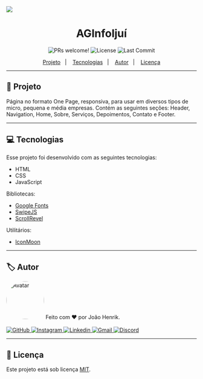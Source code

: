 <img src="https://user-images.githubusercontent.com/84729916/175135651-c68d6095-efff-4498-bfed-6bca9d95053c.png">

<h1 align="center">
  AGInfoIjuí
</h1>

<p align="center">
  <img src="https://img.shields.io/static/v1?label=PRs&message=welcome&color=49AA26&labelColor=000000" alt="PRs welcome!">
  <img src="https://img.shields.io/badge/license-MIT-blue" alt="License">
  <img src="https://img.shields.io/github/last-commit/joaohenrik03/aginfoijui" alt="Last Commit">
</p>

<p align="center">
  <a href="#rocket-projeto">Projeto</a>&nbsp;&nbsp;&nbsp;|&nbsp;&nbsp;&nbsp;
  <a href="#computer-tecnologias">Tecnologias</a>&nbsp;&nbsp;&nbsp;|&nbsp;&nbsp;&nbsp;
  <a href="#label-autor">Autor</a>&nbsp;&nbsp;&nbsp;|&nbsp;&nbsp;&nbsp;
  <a href="#memo-licença">Licença</a>
</p>

<hr>

## :rocket: Projeto

Página no formato One Page, responsiva, para usar em diversos tipos de micro, pequena e média empresas. Contém as seguintes seções: Header, Navigation, Home, Sobre, Serviços, Depoimentos, Contato e Footer.

<hr>

## :computer: Tecnologias

Esse projeto foi desenvolvido com as seguintes tecnologias:

- HTML
- CSS
- JavaScript

Bibliotecas:

- [Google Fonts](https://fonts.google.com/)
- [SwipeJS](https://github.com/nolimits4web/Swiper)
- [ScrollRevel](https://scrollrevealjs.org)

Utilitários:

- [IconMoon](https://icomoon.io/app/#/select)

<hr>

## :label: Autor

<img style="border-radius: 50%;" src="https://avatars.githubusercontent.com/u/84729916?v=4" width="100px;" alt="Avatar">
Feito com ❤️ por João Henrik.
<br/>
<br/>
<a href="https://github.com/joaohenrik03" target="_blank">
  <img src="https://img.shields.io/badge/github-%23121011.svg?style=for-the-badge&logo=github&logoColor=white" alt="GitHub">
</a>
<a href="https://www.instagram.com/_joaohenrik/" target="_blank">
  <img src="https://img.shields.io/badge/Instagram-%23E4405F.svg?style=for-the-badge&logo=Instagram&logoColor=white" alt="Instagram">
</a>
<a href="https://www.linkedin.com/in/jo%C3%A3o-henrik-signori-zilch-137a6222b/" target="_blank">
  <img src="https://img.shields.io/badge/linkedin-%230077B5.svg?style=for-the-badge&logo=linkedin&logoColor=white" alt="Linkedin">
</a>  
<a href="mailto:jh.signori@gmail.com" target="_blank">
  <img src="https://img.shields.io/badge/-Gmail-%23333?style=for-the-badge&logo=gmail&logoColor=white" alt="Gmail">
</a>
<a href="https://discord.gg/ZTM4QudD" target="_blank">
  <img src="https://img.shields.io/badge/Discord-7289DA?style=for-the-badge&logo=discord&logoColor=white" alt="Discord">
</a> 

<hr>

## :memo: Licença

Este projeto está sob licença [MIT](./LICENSE).
